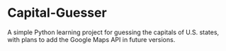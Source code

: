 # Capital-Guesser
A simple Python learning project for guessing the capitals of U.S. states, with plans to add the Google Maps API in future versions.
